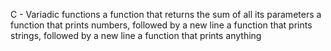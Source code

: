 C - Variadic functions
a function that returns the sum of all its parameters
a function that prints numbers, followed by a new line
 a function that prints strings, followed by a new line
a function that prints anything

